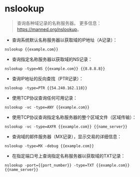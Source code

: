 # nslookup

> 查询各种域记录的名称服务器。
> 更多信息：<https://manned.org/nslookup>。

- 查询系统默认名称服务器以获取域的IP地址（A记录）：

`nslookup {{example.com}}`

- 查询指定名称服务器以获取域的NS记录：

`nslookup -type=NS {{example.com}} {{8.8.8.8}}`

- 查询IP地址的反向查找（PTR记录）：

`nslookup -type=PTR {{54.240.162.118}}`

- 使用TCP协议查询任何可用记录：

`nslookup -vc -type=ANY {{example.com}}`

- 使用TCP协议查询指定名称服务器的整个区域文件（区域传输）：

`nslookup -vc -type=AXFR {{example.com}} {{name_server}}`

- 查询域的邮件服务器（MX记录），显示交易的详细信息：

`nslookup -type=MX -debug {{example.com}}`

- 在指定端口号上查询指定名称服务器以获取域的TXT记录：

`nslookup -port={{port_number}} -type=TXT {{example.com}} {{name_server}}`